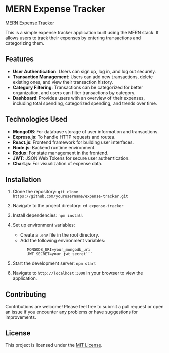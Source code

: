 # MERN Expense Tracker

[MERN Expense Tracker](https://expense-manager-zeta-two.vercel.app/)

This is a simple expense tracker application built using the MERN stack. It allows users to track their expenses by entering transactions and categorizing them.

## Features

- **User Authentication**: Users can sign up, log in, and log out securely.
- **Transaction Management**: Users can add new transactions, delete existing ones, and view their transaction history.
- **Category Filtering**: Transactions can be categorized for better organization, and users can filter transactions by category.
- **Dashboard**: Provides users with an overview of their expenses, including total spending, categorized spending, and trends over time.

## Technologies Used

- **MongoDB**: For database storage of user information and transactions.
- **Express.js**: To handle HTTP requests and routes.
- **React.js**: Frontend framework for building user interfaces.
- **Node.js**: Backend runtime environment.
- **Redux**: For state management in the frontend.
- **JWT**: JSON Web Tokens for secure user authentication.
- **Chart.js**: For visualization of expense data.

## Installation

1. Clone the repository:
   ```git clone https://github.com/yourusername/expense-tracker.git```
   
3. Navigate to the project directory:
  ```cd expense-tracker ```

4. Install dependencies:
   ```npm install```

5. Set up environment variables:
   - Create a `.env` file in the root directory.
   - Add the following environment variables:
     ```PORT=5000
        MONGODB_URI=your_mongodb_uri
        JWT_SECRET=your_jwt_secret```

6. Start the development server:
   ```npm start```
   
7. Navigate to `http://localhost:3000` in your browser to view the application.

## Contributing

Contributions are welcome! Please feel free to submit a pull request or open an issue if you encounter any problems or have suggestions for improvements.

## License

This project is licensed under the [MIT License](https://opensource.org/licenses/MIT).









